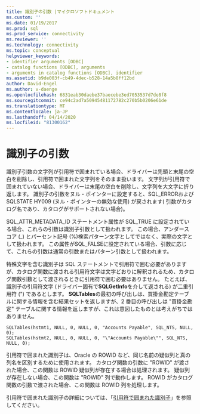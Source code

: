 ```yaml
---
title: 識別子の引数 |マイクロソフトドキュメント
ms.custom: ''
ms.date: 01/19/2017
ms.prod: sql
ms.prod_service: connectivity
ms.reviewer: ''
ms.technology: connectivity
ms.topic: conceptual
helpviewer_keywords:
- identifier arguments [ODBC]
- catalog functions [ODBC], arguments
- arguments in catalog functions [ODBC], identifier
ms.assetid: b9de003f-cb49-4dec-b528-14a5b8ff12bd
author: David-Engel
ms.author: v-daenge
ms.openlocfilehash: 6831eab30daebe37baecebe3ed7053537d7de8f8
ms.sourcegitcommit: ce94c2ad7a50945481172782c270b5b0206e61de
ms.translationtype: MT
ms.contentlocale: ja-JP
ms.lasthandoff: 04/14/2020
ms.locfileid: "81300162"
---
```

# <a name="identifier-arguments"></a>識別子の引数
識別子引数の文字列が引用符で囲まれている場合、ドライバーは先頭と末尾の空白を削除し、引用符で囲まれた文字列をそのまま扱います。 文字列が引用符で囲まれていない場合、ドライバーは末尾の空白を削除し、文字列を大文字に折り返します。 識別子の引数をヌル・ポインターに設定すると、SQL_ERRORおよび SQLSTATE HY009 (ヌル・ポインターの無効な使用) が戻されます( 引数がカタログ名であり、カタログがサポートされない場合)。  
  
 SQL_ATTR_METADATA_ID ステートメント属性が SQL_TRUE に設定されている場合、これらの引数は識別子引数として扱われます。 この場合、アンダースコア (_) とパーセント記号 (%)検索パターン文字としてではなく、実際の文字として扱われます。 この属性がSQL_FALSEに設定されている場合、引数に応じて、これらの引数は通常の引数またはパターン引数として扱われます。  
  
 特殊文字を含む識別子は SQL ステートメントで引用符で囲む必要がありますが、カタログ関数に渡される引用符文字は文字どおりに解釈されるため、カタログ関数引数として渡されるときに引用符で囲む必要はありません。 たとえば、識別子の引用符文字 (ドライバー固有で**SQLGetInfo**を介して返される) が二重引用符 (") であるとします。 **SQLTables**の最初の呼び出しは、買掛金勘定テーブルに関する情報を含む結果セットを返しますが、2 番目の呼び出しは "買掛金勘定" テーブルに関する情報を返しますが、これは意図したものとは考えがちではありません。  
  
```  
SQLTables(hstmt1, NULL, 0, NULL, 0, "Accounts Payable", SQL_NTS, NULL, 0);  
SQLTables(hstmt2, NULL, 0, NULL, 0, "\"Accounts Payable\"", SQL_NTS, NULL, 0);  
```  
  
 引用符で囲まれた識別子は、Oracle の ROWID など、同じ名前の疑似列と真の列名を区別するために使用されます。 カタログ関数の引数に "ROWID" が渡された場合、この関数は ROWID 疑似列が存在する場合は処理されます。 疑似列が存在しない場合、この関数は "ROWID" 列で動作します。 ROWID がカタログ関数の引数で渡された場合、この関数は ROWID 列を処理します。  
  
 引用符で囲まれた識別子の詳細については、「[引用符で囲まれた識別子](../../../odbc/reference/develop-app/quoted-identifiers.md)」を参照してください。
